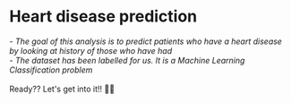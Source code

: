 # Heart disease prediction
*- The goal of this analysis is to predict patients who have a heart disease by looking at history of those who have had* <br/>
*- The dataset has been labelled for us. It is a Machine Learning Classification problem* <br/><br/>
Ready?? Let's get into it!! 👍🏽

